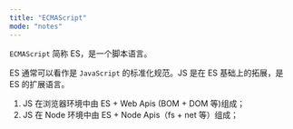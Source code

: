 ```yaml
---
title: "ECMAScript"
mode: "notes"
---
```


`ECMAScript` 简称 ES，是一个脚本语言。

ES 通常可以看作是 `JavaScript` 的标准化规范。JS 是在 ES 基础上的拓展，是 ES 的扩展语言。

1. JS 在浏览器环境中由 ES + Web Apis (BOM + DOM 等)组成；
2. JS 在 Node 环境中由 ES + Node Apis（fs + net 等）组成；
